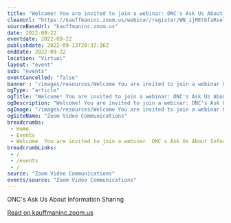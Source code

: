 ```yaml
--- 
title: "Welcome! You are invited to join a webinar: ONC's Ask Us About Information Sharing. After registering, you will receive a confirmation email about joining the webinar."
cleanUrl: "https://kauffmaninc.zoom.us/webinar/register/WN_ijMEtbfaRseluL3bzbu19Q"
sourceBaseUrl: "kauffmaninc.zoom.us"
date: 2022-09-22
eventdate: 2022-09-22
publishdate: 2022-09-13T20:37:36Z
enddate: 2022-09-22
location: "Virtual"
layout: "event"
sub: "events"
eventCancelled: "false"
banner : "/images/resources/Welcome You are invited to join a webinar ONCs Ask Us About Information Sharing After registering you will receive a confirmation email about joining the webinar.png"
ogType: "article"
ogTitle: "Welcome! You are invited to join a webinar: ONC's Ask Us About Information Sharing. After registering, you will receive a confirmation email about joining the webinar."
ogDescription: "Welcome! You are invited to join a webinar: ONC's Ask Us About Information Sharing. After registering, you will receive a confirmation email about joining the webinar."
ogImage: "/images/resources/Welcome You are invited to join a webinar ONCs Ask Us About Information Sharing After registering you will receive a confirmation email about joining the webinar.png"
ogSiteName: "Zoom Video Communications"
breadcrumbs:
 - Home
 - Events
 - Welcome  You are invited to join a webinar  ONC s Ask Us About Information Sharing  After registering  you will receive a confirmation email about joining the webinar
breadcrumbLinks:
 - / 
 - /events
 - / 
source: "Zoom Video Communications"
events/source: "Zoom Video Communications"
---
```

ONC's Ask Us About Information Sharing  
  
[Read on kauffmaninc.zoom.us](https://kauffmaninc.zoom.us/webinar/register/WN_ijMEtbfaRseluL3bzbu19Q)
